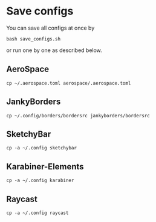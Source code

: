 # Save configs

You can save all configs at once by
```
bash save_configs.sh
```
or run one by one as described below.

## AeroSpace

```shell
cp ~/.aerospace.toml aerospace/.aerospace.toml
```

## JankyBorders

```shell
cp ~/.config/borders/bordersrc jankyborders/bordersrc
```

## SketchyBar

```shell
cp -a ~/.config sketchybar 
```

## Karabiner-Elements

```shell
cp -a ~/.config karabiner 
```

## Raycast
```shell
cp -a ~/.config raycast
```

